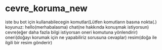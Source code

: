 # cevre_koruma_new
iste bu bot için kullanabilecegin komutlar(Lütfen komutların basına nokta(.) koyunuz:
hello(merhabalasma)
chat(ne hakkında konuşmak istiyorsun)
cevre(eğer daha fazla bilgi istiyorsan oneri komutuna yönlendirir)
oneri(doğayı korumak için ne yapabiliriz sorusuna cevaplar)
resim(doğa ile ilgili bir resim gönderir)
